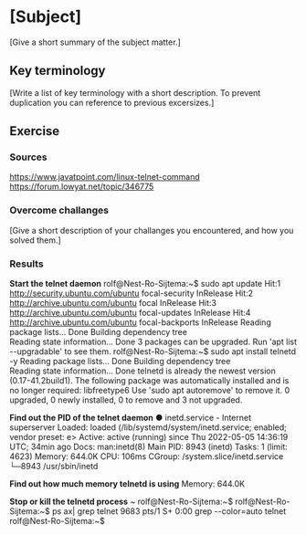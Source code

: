 # [Subject]
[Give a short summary of the subject matter.]

## Key terminology
[Write a list of key terminology with a short description. To prevent duplication you can reference to previous excersizes.]

## Exercise
### Sources
https://www.javatpoint.com/linux-telnet-command
https://forum.lowyat.net/topic/346775

### Overcome challanges
[Give a short description of your challanges you encountered, and how you solved them.]

### Results

**Start the telnet daemon**
rolf@Nest-Ro-Sijtema:~$ sudo apt update
Hit:1 http://security.ubuntu.com/ubuntu focal-security InRelease
Hit:2 http://archive.ubuntu.com/ubuntu focal InRelease
Hit:3 http://archive.ubuntu.com/ubuntu focal-updates InRelease
Hit:4 http://archive.ubuntu.com/ubuntu focal-backports InRelease
Reading package lists... Done
Building dependency tree       
Reading state information... Done
3 packages can be upgraded. Run 'apt list --upgradable' to see them.
rolf@Nest-Ro-Sijtema:~$ sudo apt install telnetd -y
Reading package lists... Done
Building dependency tree       
Reading state information... Done
telnetd is already the newest version (0.17-41.2build1).
The following package was automatically installed and is no longer required:
  libfreetype6
Use 'sudo apt autoremove' to remove it.
0 upgraded, 0 newly installed, 0 to remove and 3 not upgraded.

**Find out the PID of the telnet daemon**
● inetd.service - Internet superserver
     Loaded: loaded (/lib/systemd/system/inetd.service; enabled; vendor preset: e>
     Active: active (running) since Thu 2022-05-05 14:36:19 UTC; 34min ago
       Docs: man:inetd(8)
   Main PID: 8943 (inetd)
      Tasks: 1 (limit: 4623)
     Memory: 644.0K
        CPU: 106ms
     CGroup: /system.slice/inetd.service
             └─8943 /usr/sbin/inetd

 **Find out how much memory telnetd is using**
              Memory: 644.0K

**Stop or kill the telnetd process**
              ~
rolf@Nest-Ro-Sijtema:~$ 
rolf@Nest-Ro-Sijtema:~$ ps ax| grep telnet
   9683 pts/1    S+     0:00 grep --color=auto telnet
rolf@Nest-Ro-Sijtema:~$ 
